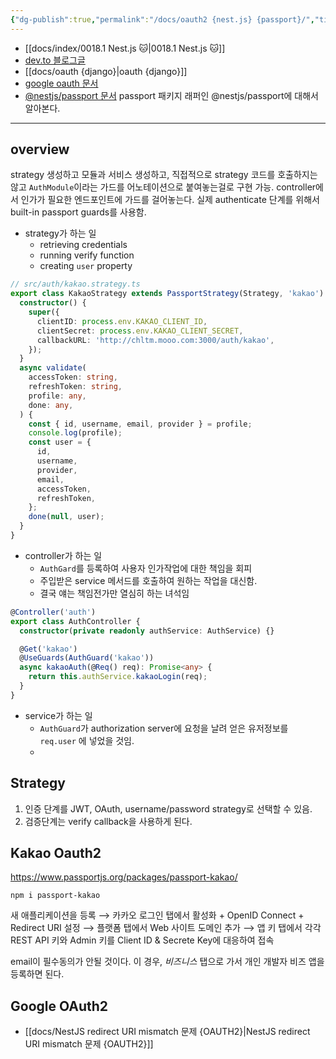 ```yaml
---
{"dg-publish":true,"permalink":"/docs/oauth2 {nest.js} {passport}/","title":"oauth2 {nest.js} {passport}"}
---
```


- [[docs/index/0018.1 Nest.js 🐱\|0018.1 Nest.js 🐱]]
- [dev.to 블로그글](https://dev.to/tugascript/nestjs-authentication-with-oauth20-configuration-and-operations-41k)
- [[docs/oauth {django}\|oauth {django}]]
- [google oauth 문서](https://developers.google.com/identity/protocols/oauth2/web-server?hl=ko)
- [@nestjs/passport 문서](https://docs.nestjs.com/recipes/passport#implementing-passport-strategies) passport 패키지 래퍼인 @nestjs/passport에 대해서 알아본다.
___

## overview

strategy 생성하고 모듈과 서비스 생성하고, 직접적으로 strategy 코드를 호출하지는 않고 `AuthModule`이라는 가드를 어노테이션으로 붙여놓는걸로 구현 가능. controller에서 인가가 필요한 엔드포인트에 가드를 걸어놓는다. 실제 authenticate 단계를 위해서 built-in passport guards를 사용함.

- strategy가 하는 일
	- retrieving credentials
	- running verify function
	- creating `user` property

```ts
// src/auth/kakao.strategy.ts
export class KakaoStrategy extends PassportStrategy(Strategy, 'kakao') {
  constructor() {
    super({
      clientID: process.env.KAKAO_CLIENT_ID,
      clientSecret: process.env.KAKAO_CLIENT_SECRET,
      callbackURL: 'http://chltm.mooo.com:3000/auth/kakao',
    });
  }
  async validate(
    accessToken: string,
    refreshToken: string,
    profile: any,
    done: any,
  ) {
    const { id, username, email, provider } = profile;
    console.log(profile);
    const user = {
      id,
      username,
      provider,
      email,
      accessToken,
      refreshToken,
    };
    done(null, user);
  }
}
```

- controller가 하는 일
	- `AuthGard`를 등록하여 사용자 인가작업에 대한 책임을 회피
	- 주입받은 service 메서드를 호출하여 원하는 작업을 대신함.
	- 결국 얘는 책임전가만 열심히 하는 녀석임

```ts
@Controller('auth')
export class AuthController {
  constructor(private readonly authService: AuthService) {}

  @Get('kakao')
  @UseGuards(AuthGuard('kakao'))
  async kakaoAuth(@Req() req): Promise<any> {
    return this.authService.kakaoLogin(req);
  }
}
```

- service가 하는 일
	- `AuthGuard`가 authorization server에 요청을 날려 얻은 유저정보를 `req.user` 에 넣었을 것임.
	- 

## Strategy

1. 인증 단계를 JWT, OAuth, username/password strategy로 선택할 수 있음.
2. 검증단계는 verify callback을 사용하게 된다.

## Kakao Oauth2

<https://www.passportjs.org/packages/passport-kakao/>

```
npm i passport-kakao
```

새 애플리케이션을 등록 ⟶ 카카오 로그인 탭에서 활성화 + OpenID Connect + Redirect URI 설정 ⟶ 플랫폼 탭에서 Web 사이트 도메인 추가 ⟶ 앱 키 탭에서 각각 REST API 키와 Admin 키를 Client ID & Secrete Key에 대응하여 접속

email이 필수동의가 안될 것이다. 이 경우, *비즈니스* 탭으로 가서 개인 개발자 비즈 앱을 등록하면 된다.

## Google OAuth2

- [[docs/NestJS redirect URI mismatch 문제 {OAUTH2}\|NestJS redirect URI mismatch 문제 {OAUTH2}]]